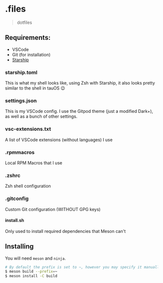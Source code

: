 # .files

> dotfiles

## Requirements:

- VSCode
- Git (for installation)
- [Starship](https://starship.rs)

### starship.toml

This is what my shell looks like, using Zsh with Starship, it also looks pretty similar to the shell in tauOS :wink:

### settings.json

This is my VSCode config. I use the Gitpod theme (just a modified Dark+), as well as a bunch of other settings.

### vsc-extensions.txt

A list of VSCode extensions (without languages) I use

### .rpmmacros

Local RPM Macros that I use

### .zshrc

Zsh shell configuration

### .gitconfig

Custom Git configuration (WITHOUT GPG keys)

#### install.sh

Only used to install required dependencies that Meson can't

## Installing

You will need `meson` and `ninja`.

```sh
# By default the prefix is set to ~, however you may specify it manually
$ meson build --prefix=~
$ meson install -C build
```
